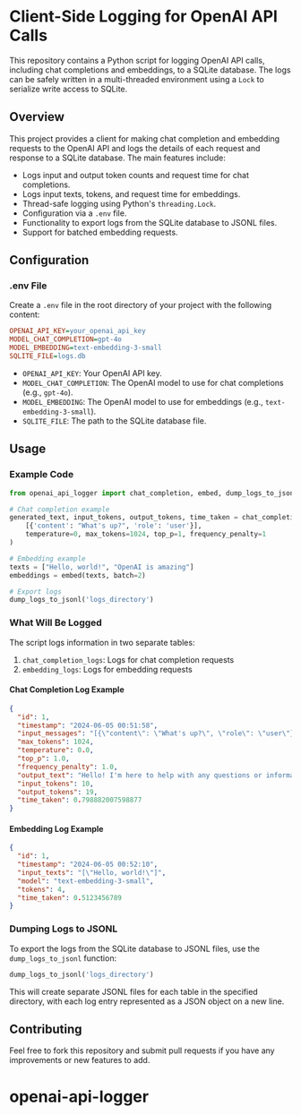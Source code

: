 # Client-Side Logging for OpenAI API Calls

This repository contains a Python script for logging OpenAI API calls, including chat completions and embeddings, to a SQLite database. The logs can be safely written in a multi-threaded environment using a `Lock` to serialize write access to SQLite.

## Overview

This project provides a client for making chat completion and embedding requests to the OpenAI API and logs the details of each request and response to a SQLite database. The main features include:
- Logs input and output token counts and request time for chat completions.
- Logs input texts, tokens, and request time for embeddings.
- Thread-safe logging using Python's `threading.Lock`.
- Configuration via a `.env` file.
- Functionality to export logs from the SQLite database to JSONL files.
- Support for batched embedding requests.

## Configuration

### .env File

Create a `.env` file in the root directory of your project with the following content:

```ini
OPENAI_API_KEY=your_openai_api_key
MODEL_CHAT_COMPLETION=gpt-4o
MODEL_EMBEDDING=text-embedding-3-small
SQLITE_FILE=logs.db
```

- `OPENAI_API_KEY`: Your OpenAI API key.
- `MODEL_CHAT_COMPLETION`: The OpenAI model to use for chat completions (e.g., `gpt-4o`).
- `MODEL_EMBEDDING`: The OpenAI model to use for embeddings (e.g., `text-embedding-3-small`).
- `SQLITE_FILE`: The path to the SQLite database file.

## Usage

### Example Code

```python
from openai_api_logger import chat_completion, embed, dump_logs_to_jsonl

# Chat completion example
generated_text, input_tokens, output_tokens, time_taken = chat_completion(
    [{'content': "What's up?", 'role': 'user'}],
    temperature=0, max_tokens=1024, top_p=1, frequency_penalty=1
)

# Embedding example
texts = ["Hello, world!", "OpenAI is amazing"]
embeddings = embed(texts, batch=2)

# Export logs
dump_logs_to_jsonl('logs_directory')
```

### What Will Be Logged

The script logs information in two separate tables:

1. `chat_completion_logs`: Logs for chat completion requests
2. `embedding_logs`: Logs for embedding requests

#### Chat Completion Log Example

```json
{
  "id": 1,
  "timestamp": "2024-06-05 00:51:58",
  "input_messages": "[{\"content\": \"What's up?\", \"role\": \"user\"}]",
  "max_tokens": 1024,
  "temperature": 0.0,
  "top_p": 1.0,
  "frequency_penalty": 1.0,
  "output_text": "Hello! I'm here to help with any questions or information you need. What's on your mind?",
  "input_tokens": 10,
  "output_tokens": 19,
  "time_taken": 0.798882007598877
}
```

#### Embedding Log Example

```json
{
  "id": 1,
  "timestamp": "2024-06-05 00:52:10",
  "input_texts": "[\"Hello, world!\"]",
  "model": "text-embedding-3-small",
  "tokens": 4,
  "time_taken": 0.5123456789
}
```

### Dumping Logs to JSONL

To export the logs from the SQLite database to JSONL files, use the `dump_logs_to_jsonl` function:

```python
dump_logs_to_jsonl('logs_directory')
```

This will create separate JSONL files for each table in the specified directory, with each log entry represented as a JSON object on a new line.



## Contributing

Feel free to fork this repository and submit pull requests if you have any improvements or new features to add.
# openai-api-logger
